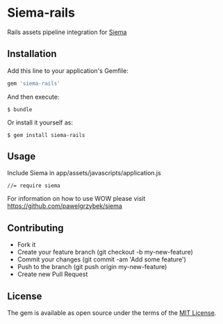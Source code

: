 # Siema-rails

Rails assets pipeline integration for [Siema](https://github.com/pawelgrzybek/siema)

## Installation

Add this line to your application's Gemfile:

```ruby
gem 'siema-rails'
```

And then execute:

    $ bundle

Or install it yourself as:

    $ gem install siema-rails

## Usage

Include Siema in app/assets/javascripts/application.js
```
//= require siema
```
For information on how to use WOW please visit https://github.com/pawelgrzybek/siema


## Contributing

- Fork it
- Create your feature branch (git checkout -b my-new-feature)
- Commit your changes (git commit -am 'Add some feature')
- Push to the branch (git push origin my-new-feature)
- Create new Pull Request


## License

The gem is available as open source under the terms of the [MIT License](http://opensource.org/licenses/MIT).

